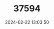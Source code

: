 ---
title: "37594"
category: "Melanodendron integrifolium"
draft: false
date: 2024-02-22 13:03:50
languages:
  English: ["Black Cabbage Tree"]
---